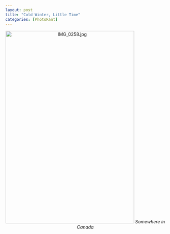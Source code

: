 ```yaml
---
layout: post
title: "Cold Winter, Little Time"
categories: [PhotoRant]
---
```

<center><img alt="IMG_0258.jpg" src="http://www.botzilla.com/blog/pix2007/IMG_0258.jpg" width="405" height="608" border="0" />
<i>Somewhere in Canada</i></center>


